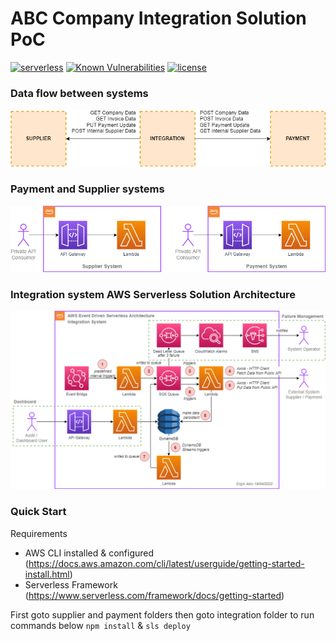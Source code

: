 # ABC Company Integration Solution PoC
[![serverless](http://public.serverless.com/badges/v3.svg)](http://www.serverless.com)
[![Known Vulnerabilities](https://snyk.io/test/github/serverless/serverless/badge.svg)](https://snyk.io/test/github/serverless/serverless)
[![license](https://img.shields.io/npm/l/serverless.svg)](https://www.npmjs.com/package/serverless)

### Data flow between systems
![Data flow between systems](api_calls.drawio.png)

### Payment and Supplier systems
![Payment and Supplier systems](supplier_payment.drawio.png)

### Integration system AWS Serverless Solution Architecture
![Integration system](integration.drawio.png)

### Quick Start

Requirements
- AWS CLI installed & configured (https://docs.aws.amazon.com/cli/latest/userguide/getting-started-install.html)
- Serverless Framework (https://www.serverless.com/framework/docs/getting-started)

First goto supplier and payment folders then goto integration folder to run commands below
`npm install`
&
`sls deploy`

